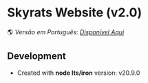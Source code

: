 # Skyrats Website (v2.0)

🌎 _Versão em Português: [Disponível Aqui](./README.md)_

## Development

- Created with **node lts/iron** version: v20.9.0
